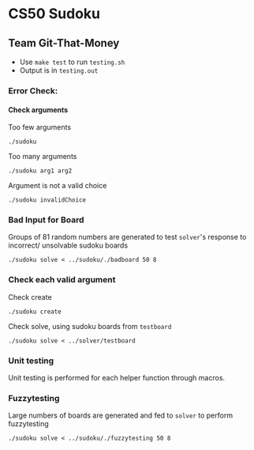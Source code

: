 # CS50 Sudoku
## Team Git-That-Money

* Use `make test` to run `testing.sh`
* Output is in `testing.out`

### Error Check:
#### Check arguments
Too few arguments
```
./sudoku
```


Too many arguments
```
./sudoku arg1 arg2
```


Argument is not a valid choice
```
./sudoku invalidChoice
```

### Bad Input for Board
Groups of 81 random numbers are generated to test `solver`'s response to incorrect/ unsolvable sudoku boards
```
./sudoku solve < ../sudoku/./badboard 50 8
```


### Check each valid argument
Check create
```
./sudoku create
```

Check solve, using sudoku boards from `testboard`
```
./sudoku solve < ../solver/testboard
```

### Unit testing
Unit testing is performed for each helper function through macros.

### Fuzzytesting
Large numbers of boards are generated and fed to `solver` to perform fuzzytesting
```
./sudoku solve < ../sudoku/./fuzzytesting 50 8
```




























